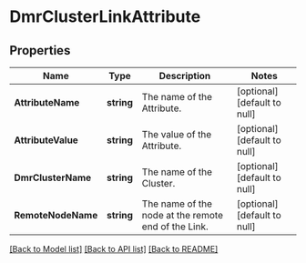 # DmrClusterLinkAttribute

## Properties
Name | Type | Description | Notes
------------ | ------------- | ------------- | -------------
**AttributeName** | **string** | The name of the Attribute. | [optional] [default to null]
**AttributeValue** | **string** | The value of the Attribute. | [optional] [default to null]
**DmrClusterName** | **string** | The name of the Cluster. | [optional] [default to null]
**RemoteNodeName** | **string** | The name of the node at the remote end of the Link. | [optional] [default to null]

[[Back to Model list]](../README.md#documentation-for-models) [[Back to API list]](../README.md#documentation-for-api-endpoints) [[Back to README]](../README.md)

